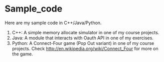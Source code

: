 Sample_code
=========

Here are my sample code in C++/Java/Python.

1. C++:
	A simple memory allocate simulator in one of my course projects.
2. Java:
	A module that interacts with Oauth API in one of my exercises.
3. Python:
	A Connect-Four game (Pop Out variant) in one of my course projects. Check http://en.wikipedia.org/wiki/Connect_Four for more on the game.
